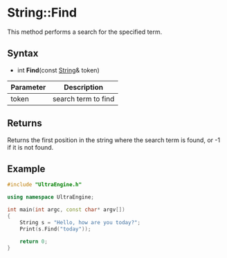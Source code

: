 # String::Find #
This method performs a search for the specified term.

## Syntax ##
- int **Find**(const [String](String.md)& token)

| Parameter | Description |
| --- | --- |
| token | search term to find |

## Returns ##
Returns the first position in the string where the search term is found, or -1 if it is not found.

## Example ##
```c++
#include "UltraEngine.h"

using namespace UltraEngine;

int main(int argc, const char* argv[])
{
    String s = "Hello, how are you today?";
    Print(s.Find("today"));

    return 0;
}
```
